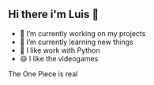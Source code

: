## Hi there i'm Luis 👋


- 🔭 I’m currently working on my projects
- 🌱 I’m currently learning new things
- 🤔 I like work with Python
- 😄 I like the videogames

The One Piece is real
